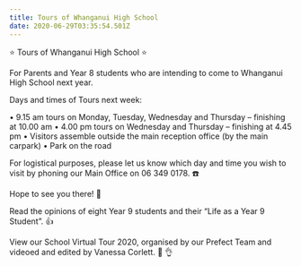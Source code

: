 ```yaml
---
title: Tours of Whanganui High School
date: 2020-06-29T03:35:54.501Z
---
```

⭐️ Tours of Whanganui High School ⭐️

For Parents and Year 8 students who are intending to come to Whanganui High School next year.

Days and times of Tours next week:

• 9.15 am tours on Monday, Tuesday, Wednesday and Thursday – finishing at 10.00 am
• 4.00 pm tours on Wednesday and Thursday – finishing at 4.45 pm
• Visitors assemble outside the main reception office (by the main carpark)
• Park on the road

For logistical purposes, please let us know which day and time you wish to visit by phoning our Main Office on 06 349 0178. ☎️

Hope to see you there! 🙂

Read the opinions of eight Year 9 students and their “Life as a Year 9 Student”. 👍

View our School Virtual Tour 2020, organised by our Prefect Team and videoed and edited by Vanessa Corlett. 🎥 👌